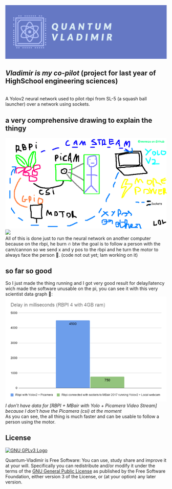 ![](https://raw.githubusercontent.com/nnnnnzo/Quantum-Vladimir/main/Assets/badge.png)
## *Vladimir is my co-pilot* (project for last year of HighSchool engineering sciences)
<br>A Yolov2 neural network used to pilot rbpi from SL-5 (a squash ball launcher) over a network using sockets.

## a very comprehensive drawing to explain the thingy
![](https://raw.githubusercontent.com/nnnnnzo/Quantum-Vladimir/main/Assets/Schema%20lol.png)
![](https://raw.githubusercontent.com/nnnnnzo/Quantum-Vladimir/main/Assets/RealisticFragrantHerculesbeetle-size_restricted.gif)
<br>All of this is done just to run the neural network on another computer because on the rbpi, he burn 🔥
btw the goal is to follow a person with the cam/cannon so we send x and y pos to the rbpi and he turn the 
motor to always face the person 🔫. (code not out yet; Iam working on it) 
## so far so good
So I just made the thing running and I got very good result for delay/latency wich made the software unusable on the pi,
you can see it with this very scientist data graph 🧪:
<br>![](https://raw.githubusercontent.com/nnnnnzo/Quantum-Vladimir/main/Assets/Delay%20in%20milliseconds%20(RBPI%204%20with%204GB%20ram)-2.png)
<br>*I don't have data for [RBPI + MBair with Yolo + Picamera Video Stream] because I don't have the Picamera (csi) at the moment*
<br>As you can see, the all thing is much faster and can be usable to follow a person using the motor.
## License

[![GNU GPLv3 Logo](https://www.gnu.org/graphics/gplv3-127x51.png)](http://www.gnu.org/licenses/gpl-3.0.en.html)  

Quantum-Vladimir is Free Software: You can use, study share and improve it at your
will. Specifically you can redistribute and/or modify it under the terms of the
[GNU General Public License](https://www.gnu.org/licenses/gpl.html) as
published by the Free Software Foundation, either version 3 of the License, or
(at your option) any later version.
